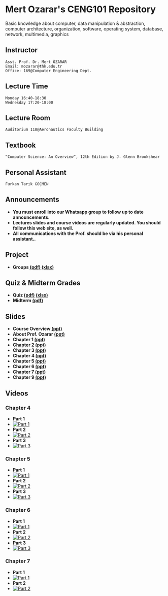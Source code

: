 # Mert Ozarar's CENG101 Repository

Basic knowledge about computer, data manipulation & abstraction,
computer architecture, organization, software,
operating system, database, network, multimedia, graphics

## Instructor
```
Asst. Prof. Dr. Mert ÖZARAR
Email: mozarar@thk.edu.tr
Office: 169@Computer Engineering Dept.
```

## Lecture Time
```
Monday 16:40-18:30
Wednesday 17:20-18:00
```
## Lecture Room
```
Auditorium 118@Aeronautics Faculty Building
```
## Textbook
```
“Computer Science: An Overview”, 12th Edition by J. Glenn Brookshear
```
## Personal Assistant
```
Furkan Tarık GÖÇMEN
```

## Announcements
* **You must enroll into our Whatsapp group to follow up to date announcements.**
* **Lectures slides and course videos are regularly updated. You should follow this web site, as well.**
* **All communications with the Prof. should be via his personal assistant..**

## Project
* **Groups [(pdf)](https://github.com/furkantarikgocmen/CENG101/blob/master/Project_Groups.pdf) [(xlsx)](https://github.com/furkantarikgocmen/CENG101/blob/master/Project_Groups.xlsx?raw=true)**

## Quiz & Midterm Grades
* **Quiz [(pdf)](https://github.com/furkantarikgocmen/CENG101/blob/master/notlarver1.pdf) [(xlsx)](https://github.com/furkantarikgocmen/CENG101/blob/master/notlarver1.xlsx?raw=true)**
* **Midterm [(pdf)](https://github.com/furkantarikgocmen/CENG101/blob/master/Grades.pdf)**

## Slides
* **Course Overview [(ppt)](https://github.com/furkantarikgocmen/CENG101/raw/master/ppts/Course%20Overview.ppt)**
* **About Prof. Ozarar [(ppt)](https://github.com/furkantarikgocmen/CENG101/raw/master/ppts/About%20Prof%20Ozarar.pptx)**
* **Chapter 1 [(ppt)](https://github.com/furkantarikgocmen/CENG101/raw/master/ppts/Chapter%201.ppt)**
* **Chapter 2 [(ppt)](https://github.com/furkantarikgocmen/CENG101/raw/master/ppts/Chapter%202.ppt)**
* **Chapter 3 [(ppt)](https://github.com/furkantarikgocmen/CENG101/raw/master/ppts/Chapter%203.ppt)**
* **Chapter 4 [(ppt)](https://github.com/furkantarikgocmen/CENG101/raw/master/ppts/Chapter%204.ppt)**
* **Chapter 5 [(ppt)](https://github.com/furkantarikgocmen/CENG101/raw/master/ppts/Chapter%205.ppt)**
* **Chapter 6 [(ppt)](https://github.com/furkantarikgocmen/CENG101/raw/master/ppts/Chapter%206.ppt)**
* **Chapter 7 [(ppt)](https://github.com/furkantarikgocmen/CENG101/raw/master/ppts/Chapter%207.ppt)**
* **Chapter 9 [(ppt)](https://github.com/furkantarikgocmen/CENG101/raw/master/ppts/Chapter%209.ppt)**

## Videos
### Chapter 4
* **Part 1**
* [![Part 1](https://img.youtube.com/vi/00H7yqS_h6c/0.jpg)](https://www.youtube.com/watch?v=00H7yqS_h6c)
* **Part 2**
* [![Part 2](https://img.youtube.com/vi/akC-Gp6jrxk/0.jpg)](https://www.youtube.com/watch?v=akC-Gp6jrxk)
* **Part 3**
* [![Part 3](https://img.youtube.com/vi/ag-nYjiPWOc/0.jpg)](https://www.youtube.com/watch?v=ag-nYjiPWOc)

### Chapter 5
* **Part 1**
* [![Part 1](https://img.youtube.com/vi/DK3a2Y2poyY/0.jpg)](https://www.youtube.com/watch?v=DK3a2Y2poyY)
* **Part 2**
* [![Part 2](https://img.youtube.com/vi/73AIodK6w14/0.jpg)](https://www.youtube.com/watch?v=73AIodK6w14)
* **Part 3**
* [![Part 3](https://img.youtube.com/vi/2oxsNr-UpE0/0.jpg)](https://www.youtube.com/watch?v=2oxsNr-UpE0)

### Chapter 6
* **Part 1**
* [![Part 1](https://img.youtube.com/vi/eZ8xJ0slzis/0.jpg)](https://www.youtube.com/watch?v=eZ8xJ0slzis)
* **Part 2**
* [![Part 2](https://img.youtube.com/vi/BYnjtVJJRZU/0.jpg)](https://www.youtube.com/watch?v=BYnjtVJJRZU)
* **Part 3**
* [![Part 3](https://img.youtube.com/vi/rbdtSVDOrTA/0.jpg)](https://www.youtube.com/watch?v=rbdtSVDOrTA)

### Chapter 7
* **Part 1**
* [![Part 1](https://img.youtube.com/vi/C4jQr_-MUrs/0.jpg)](https://www.youtube.com/watch?v=C4jQr_-MUrs)
* **Part 2**
* [![Part 2](https://img.youtube.com/vi/l3ldZeTX0j8/0.jpg)](https://www.youtube.com/watch?v=l3ldZeTX0j8)
